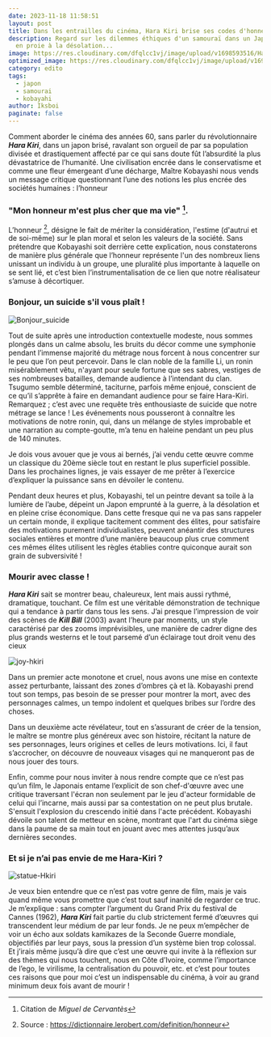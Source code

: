 ```yaml
---
date: 2023-11-18 11:58:51
layout: post
title: Dans les entrailles du cinéma, Hara Kiri brise ses codes d'honneur
description: Regard sur les dilemmes éthiques d'un samouraï dans un Japon féodal
  en proie à la désolation...
image: https://res.cloudinary.com/dfqlcc1vj/image/upload/v1698593516/Hara%20Kiri/Preview/Harakiri-089_sszfdu.jpg
optimized_image: https://res.cloudinary.com/dfqlcc1vj/image/upload/v1698593516/Hara%20Kiri/Preview/Harakiri-089_sszfdu.jpg
category: edito
tags:
  - japon
  - samourai
  - kobayahi
author: Iksboi
paginate: false
---
```

Comment aborder le cinéma des années 60, sans parler du révolutionnaire ***Hara Kiri***, dans un japon brisé, ravalant son orgueil de par sa population divisée et drastiquement affecté par ce qui sans doute fût l’absurdité la plus dévastatrice de l’humanité. Une civilisation encrée dans le conservatisme et comme une fleur émergeant d’une décharge, Maître Kobayashi nous vends un message critique questionnant l’une des notions les plus encrée des sociétés humaines : l’honneur

### "Mon honneur m'est plus cher que ma vie" [^1].

L’honneur [^2], désigne le fait de mériter la considération, l'estime (d'autrui et de soi-même) sur le plan moral et selon les valeurs de la société. Sans prétendre que Kobayashi soit derrière cette explication, nous constaterons de manière plus générale que l’honneur représente l'un des nombreux liens unissant un individu à un groupe, une pluralité plus importante à laquelle on se sent lié, et c’est bien l’instrumentalisation de ce lien que notre réalisateur s’amuse à décortiquer.

### Bonjour, un suicide s'il vous plaît !

![Bonjour_suicide](https://res.cloudinary.com/dfqlcc1vj/image/upload/v1700267966/Hara%20Kiri/Subtitles/Harakiri-082_tlqzj3.jpg)

Tout de suite après une introduction contextuelle modeste, nous sommes plongés dans un calme absolu, les bruits du décor comme une symphonie pendant l’immense majorité du métrage nous forcent à nous concentrer sur le peu que l’on peut percevoir. Dans le clan noble de la famille Li, un ronin misérablement vêtu, n'ayant pour seule fortune que ses sabres, vestiges de ses nombreuses batailles, demande audience à l’intendant du clan. Tsugumo semble déterminé, taciturne, parfois même enjoué, conscient de ce qu’il s’apprête à faire en demandant audience pour se faire Hara-Kiri. Remarquez ; c’est avec une requête très enthousiaste de suicide que notre métrage se lance ! Les événements nous pousseront à connaître les motivations de notre ronin, qui, dans un mélange de styles improbable et une narration au compte-goutte, m’a tenu en haleine pendant un peu plus de 140 minutes.

Je dois vous avouer que je vous ai bernés, j’ai vendu cette œuvre comme un classique du 20ème siècle tout en restant le plus superficiel possible. Dans les prochaines lignes, je vais essayer de me prêter à l’exercice d’expliquer la puissance sans en dévoiler le contenu.

Pendant deux heures et plus, Kobayashi, tel un peintre devant sa toile à la lumière de l’aube, dépeint un Japon emprunté à la guerre, à la désolation et en pleine crise économique. Dans cette fresque qui ne va pas sans rappeler un certain monde, il explique tacitement comment des élites, pour satisfaire des motivations purement individualistes, peuvent anéantir des structures sociales entières et montre d’une manière beaucoup plus crue comment ces mêmes élites utilisent les règles établies contre quiconque aurait son grain de subversivité !

### **Mourir avec classe !**

***Hara Kiri*** sait se montrer beau, chaleureux, lent mais aussi rythmé, dramatique, touchant. Ce film est une véritable démonstration de technique qui a tendance à partir dans tous les sens. J’ai presque l’impression de voir des scènes de ***Kill Bill*** (2003) avant l’heure par moments, un style caractérisé par des zooms imprévisibles, une manière de cadrer digne des plus grands westerns et le tout parsemé d’un éclairage tout droit venu des cieux

![joy-hkiri](https://res.cloudinary.com/dfqlcc1vj/image/upload/v1700267760/Hara%20Kiri/Subtitles/Harakiri-054_shwtg4.jpg)

Dans un premier acte monotone et cruel, nous avons une mise en contexte assez perturbante, laissant des zones d’ombres çà et là. Kobayashi prend tout son temps, pas besoin de se presser pour montrer la mort, avec des personnages calmes, un tempo indolent et quelques bribes sur l’ordre des choses.

Dans un deuxième acte révélateur, tout en s’assurant de créer de la tension, le maître se montre plus généreux avec son histoire, récitant la nature de ses personnages, leurs origines et celles de leurs motivations. Ici, il faut s’accrocher, on découvre de nouveaux visages qui ne manqueront pas de nous jouer des tours.

Enfin, comme pour nous inviter à nous rendre compte que ce n’est pas qu’un film, le Japonais entame l’explicit de son chef-d'œuvre avec une critique traversant l'écran non seulement par le jeu d'acteur formidable de celui qui l’incarne, mais aussi par sa contestation on ne peut plus brutale. S'ensuit l'explosion du crescendo initié dans l'acte précédent. Kobayashi dévoile son talent de metteur en scène, montrant que l'art du cinéma siège dans la paume de sa main tout en jouant avec mes attentes jusqu’aux dernières secondes.

### Et si je n’ai pas envie de me Hara-Kiri ?

![statue-Hkiri](https://res.cloudinary.com/dfqlcc1vj/image/upload/v1700268874/Hara%20Kiri/Subtitles/Harakiri-004_nru5r4.jpg)

Je veux bien entendre que ce n’est pas votre genre de film, mais je vais quand même vous promettre que c’est tout sauf inanité de regarder ce truc. Je m’explique : sans compter l’argument du Grand Prix du festival de Cannes (1962), ***Hara Kiri*** fait partie du club strictement fermé d’œuvres qui transcendent leur médium de par leur fonds. Je ne peux m’empêcher de voir un écho aux soldats kamikazes de la Seconde Guerre mondiale, objectifiés par leur pays, sous la pression d’un système bien trop colossal. Et j’irais même jusqu’à dire que c’est une œuvre qui invite à la réflexion sur des thèmes qui nous touchent, nous en Côte d’Ivoire, comme l’importance de l’ego, le virilisme, la centralisation du pouvoir, etc. et c’est pour toutes ces raisons que pour moi c’est un indispensable du cinéma, à voir au grand minimum deux fois avant de mourir ! 

 [^1]: Citation de *Miguel de Cervantès*

 [^2]: Source : <https://dictionnaire.lerobert.com/definition/honneur>